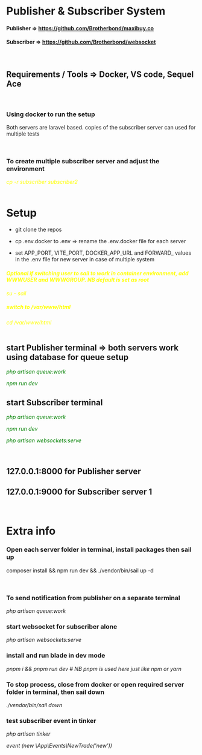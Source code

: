 # Publisher & Subscriber System

#### Publisher  => https://github.com/Brotherbond/maxibuy.co

#### Subscriber =>  https://github.com/Brotherbond/websocket
<br>

## Requirements / Tools =>  Docker, VS code, Sequel Ace
<br>

### Using docker to run the setup

Both servers are laravel based. copies of the subscriber server can used for multiple tests

<br>

<span>

### To create multiple subscriber server and adjust the environment 

<i style="color:yellow">
cp -r subscriber subscriber2
</i>
</span>
<br>
<br>

# Setup

- git clone the repos

- cp .env.docker to .env => rename the .env.docker file for each server

- set APP_PORT, VITE_PORT, DOCKER_APP_URL and FORWARD_ values in the .env file for new server in case of multiple system

<i style="color:yellow">

#### Optional if switching user to sail to work in container environment, add WWWUSER and WWWGROUP. NB default is set as root

su - sail 
##### switch to /var/www/html

cd /var/www/html
</i>
<br>
<br>

## start Publisher terminal => both servers work using database for queue setup

<i style="color:green">

php artisan queue:work

npm run dev

</i>

## start Subscriber terminal

<i style="color:green">

php artisan queue:work

npm run dev

php artisan websockets:serve

</i>

<br>

##  127.0.0.1:8000 for Publisher server 
##  127.0.0.1:9000 for Subscriber server 1

<br>

# Extra info


### Open each server folder in terminal, install packages then sail up

composer install &&  npm run dev && ./vendor/bin/sail up -d

<br>

### To send notification from publisher on a separate terminal

<i>
php artisan queue:work
</i>

<br>

### start websocket for subscriber alone

<i>
php artisan websockets:serve

</i>

<br>

### install and run blade in dev mode

<i>
pnpm i && pnpm run dev # NB pnpm is used here just like npm or yarn
</i>

<br>

### To stop process, close from docker or open required server folder in terminal, then sail down
<i>
./vendor/bin/sail down
</i>

<br>

### test subscriber event in tinker
<i>
php artisan tinker

event (new \App\Events\NewTrade('new'))

</i>
